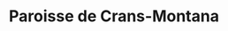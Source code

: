 ---
title: Paroisse de Crans-Montana
name: Crans-Montana
site: https://cransmontana.erev.ch/
territoire:
- Crans-Montana
NPA:
- 3963
- 3971
- 3974
- 3975
meta:
- Aminona
- Bluche
- Champzabé
- Chermignon d’en Bas
- Chermignon d’en Haut
- Conzor
- Cordona
- Corin
- Crans
- Darnona d’en Bas
- Darnona d’en Haut
- Diogne
- Les Briesses
- Loc
- Mollens
- Montana
- Montana Village
- Nayes
- Ollon
- Randogne
- Vermala
---